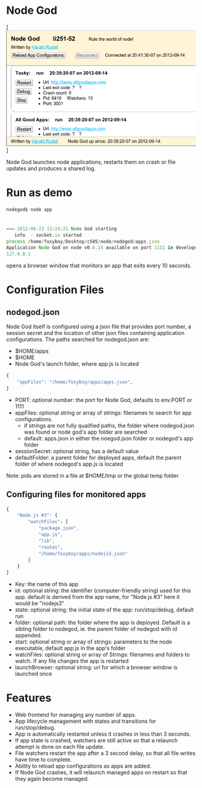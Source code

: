# Node God

[![alt Nodegod Screen Shot](./images/nodegod.png)]

Node God launches node applications, restarts them on crash or file updates and produces a shared log.

# Run as demo

```js
nodegod$ node app


=== 2012-06-23 13:24:21 Node God starting
   info  - socket.io started
process /home/foxyboy/Desktop/c505/node/nodegod/apps.json
Application Node God on node v0.6.14 available on port 1111 in development mode
127.0.0.1
```

opens a browser window that monitors an app that exits every 10 seconds.

# Configuration Files

## nodegod.json
Node God itself is configured using a json file that provides port number, a session secret and the location of other json files containing application configurations. The paths searched for nodegod.json are:
* $HOME/apps
* $HOME
* Node God's launch folder, where app.js is located

```js
{
	"appFiles": "/home/foxyboy/apps/apps.json",
}
```
* PORT: optional number: the port for Node God, defaults to env.PORT or 1111
* appFiles: optional string or array of strings: filenames to search for app configurations.
	* if strings are not fully qualified paths, the folder where  nodegod.json was found or node god's app folder are searched
	* default: apps.json in either the noegod.json folder or nodegod's app folder
* sessionSecret: optional string, has a default value
* defaultFolder: a parent folder for deployed apps, default the parent folder of where nodegod's app.js is located

Note: pids are stored in a file at $HOME/tmp or the global temp folder

## Configuring files for monitored apps

```js
{
	"Node.js #3": {
		"watchFiles": [
			"package.json",
			"app.js",
			"lib",
			"routes",
			"/home/foxyboy/apps/nodejs3.json"
		]
	}
}
```

* Key: the name of this app
* id: optional string: the identifier (computer-friendly string) used for this app. default is derived from the app name, for "Node.js #3" here it would be "nodejs3"
* state: optional string: the initial state of the app: run/stop/debug, default run
* folder: optional path: the folder where the app is deployed. Default is a sibling folder to nodegod, ie. the parent folder of nodegod with id appended.
* start: optional string or array of strings: parameters to the node executable, default app.js in the app's folder
* watchFiles: optional string or array of Strings: filenames and folders to watch. If any file changes the app is restarted
* launchBrowser: optional string: url for which a browser window is launched once

# Features
* Web frontend for managing any number of apps.
* App lifecycle management with states and transitions for run/stop/debug.
* App is automatically restarted unless it crashes in less than 3 seconds.
* If app state is crashed, watchers are still active so that a relaunch attempt is done on each file update.
* File watchers restart the app after a 3 second delay, so that all file writes have time to complete.
* Ability to reload app configurations as apps are added.
* If Node God crashes, it will relaunch managed apps on restart so that they again become managed.